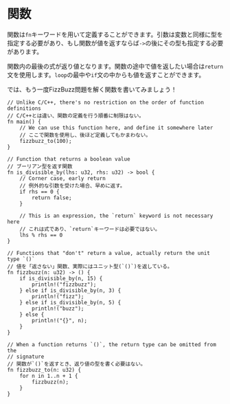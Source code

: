 <!--
# Functions
-->
# 関数

<!--
Functions are declared using the `fn` keyword. Its arguments are type
annotated, just like variables, and, if the function returns a value, the
return type must be specified after an arrow `->`.
-->
関数は`fn`キーワードを用いて定義することができます。引数は変数と同様に型を指定する必要があり、もし関数が値を返すならば`->`の後にその型も指定する必要があります。

<!--
The final expression in the function will be used as return value.
Alternatively, the `return` statement can be used to return a value earlier
from within the function, even from inside loops or `if`s.
-->
関数内の最後の式が返り値となります。関数の途中で値を返したい場合は`return`文を使用します。`loop`の最中や`if`文の中からも値を返すことができます。

<!--
Let's rewrite FizzBuzz using functions!
-->
では、もう一度FizzBuzz問題を解く関数を書いてみましょう！

```rust,editable
// Unlike C/C++, there's no restriction on the order of function definitions
// C/C++とは違い、関数の定義を行う順番に制限はない。
fn main() {
    // We can use this function here, and define it somewhere later
    // ここで関数を使用し、後ほど定義してもかまわない。
    fizzbuzz_to(100);
}

// Function that returns a boolean value
// ブーリアン型を返す関数
fn is_divisible_by(lhs: u32, rhs: u32) -> bool {
    // Corner case, early return
    // 例外的な引数を受けた場合、早めに返す。
    if rhs == 0 {
        return false;
    }

    // This is an expression, the `return` keyword is not necessary here
    // これは式であり、`return`キーワードは必要ではない。
    lhs % rhs == 0
}

// Functions that "don't" return a value, actually return the unit type `()`
// 値を「返さない」関数、実際にはユニット型(`()`)を返している。
fn fizzbuzz(n: u32) -> () {
    if is_divisible_by(n, 15) {
        println!("fizzbuzz");
    } else if is_divisible_by(n, 3) {
        println!("fizz");
    } else if is_divisible_by(n, 5) {
        println!("buzz");
    } else {
        println!("{}", n);
    }
}

// When a function returns `()`, the return type can be omitted from the
// signature
// 関数が`()`を返すとき、返り値の型を書く必要はない。
fn fizzbuzz_to(n: u32) {
    for n in 1..n + 1 {
        fizzbuzz(n);
    }
}
```

